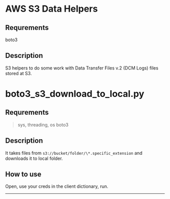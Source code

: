 AWS S3 Data Helpers
=======

Requrements
---
boto3

Description
---
S3 helpers to do some work with Data Transfer Files v.2 (DCM Logs) files stored at S3.

boto3_s3_download_to_local.py
=======

Requrements
-----
>sys, threading, os
>boto3

Description
-----
It takes files from `s3://bucket/folder/\*.specific_extension` and downloads it to local folder.

How to use
-----
Open, use your creds in the client dictionary, run.


-----